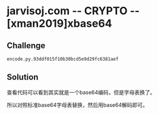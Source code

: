 # jarvisoj.com -- CRYPTO -- [xman2019]xbase64

## Challenge

```
encode.py.93ddf015f10b30bcd5e9d29fc6381aef
```

## Solution

查看代码可以看到其实就是一个base64编码，但是字母表换了。

所以对照标准base64字母表替换，然后用base64解码即可。
